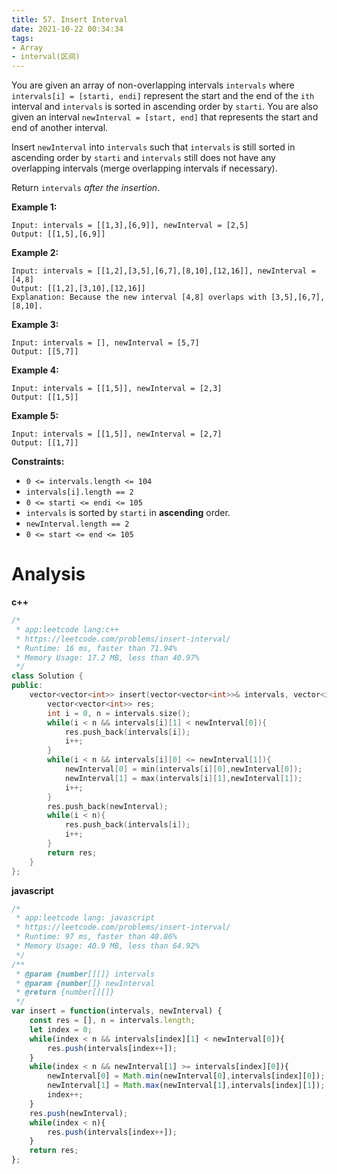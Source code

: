 ```yaml
---
title: 57. Insert Interval
date: 2021-10-22 00:34:34
tags:
- Array
- interval(区间)
---
```


You are given an array of non-overlapping intervals `intervals` where `intervals[i] = [starti, endi]` represent the start and the end of the `ith` interval and `intervals` is sorted in ascending order by `starti`. You are also given an interval `newInterval = [start, end]` that represents the start and end of another interval.

Insert `newInterval` into `intervals` such that `intervals` is still sorted in ascending order by `starti` and `intervals` still does not have any overlapping intervals (merge overlapping intervals if necessary).

Return `intervals` *after the insertion*.

 

**Example 1:**

```
Input: intervals = [[1,3],[6,9]], newInterval = [2,5]
Output: [[1,5],[6,9]]
```

<!--more-->

**Example 2:**

```
Input: intervals = [[1,2],[3,5],[6,7],[8,10],[12,16]], newInterval = [4,8]
Output: [[1,2],[3,10],[12,16]]
Explanation: Because the new interval [4,8] overlaps with [3,5],[6,7],[8,10].
```

**Example 3:**

```
Input: intervals = [], newInterval = [5,7]
Output: [[5,7]]
```

**Example 4:**

```
Input: intervals = [[1,5]], newInterval = [2,3]
Output: [[1,5]]
```

**Example 5:**

```
Input: intervals = [[1,5]], newInterval = [2,7]
Output: [[1,7]]
```

 

**Constraints:**

- `0 <= intervals.length <= 104`
- `intervals[i].length == 2`
- `0 <= starti <= endi <= 105`
- `intervals` is sorted by `starti` in **ascending** order.
- `newInterval.length == 2`
- `0 <= start <= end <= 105`

# Analysis

**c++**

```c++
/*
 * app:leetcode lang:c++
 * https://leetcode.com/problems/insert-interval/
 * Runtime: 16 ms, faster than 71.94%
 * Memory Usage: 17.2 MB, less than 40.97%
 */
class Solution {
public:
    vector<vector<int>> insert(vector<vector<int>>& intervals, vector<int>& newInterval) {
        vector<vector<int>> res;
        int i = 0, n = intervals.size();
        while(i < n && intervals[i][1] < newInterval[0]){
            res.push_back(intervals[i]);
            i++;
        }
        while(i < n && intervals[i][0] <= newInterval[1]){
            newInterval[0] = min(intervals[i][0],newInterval[0]);
            newInterval[1] = max(intervals[i][1],newInterval[1]);
            i++;
        }
        res.push_back(newInterval);
        while(i < n){
            res.push_back(intervals[i]);
            i++;
        }
        return res;
    }
};
```

**javascript**

```js
/*
 * app:leetcode lang: javascript
 * https://leetcode.com/problems/insert-interval/
 * Runtime: 97 ms, faster than 48.86%
 * Memory Usage: 40.9 MB, less than 64.92%
 */
/**
 * @param {number[][]} intervals
 * @param {number[]} newInterval
 * @return {number[][]}
 */
var insert = function(intervals, newInterval) {
    const res = [], n = intervals.length;
    let index = 0;
    while(index < n && intervals[index][1] < newInterval[0]){
        res.push(intervals[index++]);
    }
    while(index < n && newInterval[1] >= intervals[index][0]){
        newInterval[0] = Math.min(newInterval[0],intervals[index][0]);
        newInterval[1] = Math.max(newInterval[1],intervals[index][1]);
        index++;
    }
    res.push(newInterval);
    while(index < n){
        res.push(intervals[index++]);
    }
    return res;
};
```

